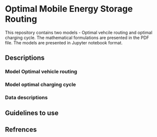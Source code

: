 # Optimal Mobile Energy Storage Routing

This repository contains two models - Optimal vehcile routing and optimal charging cycle. The mathematical formulations are presented in the PDF file. The models are presented in Jupyter notebook format. 


## Descriptions
### Model Optimal vehicle routing


### Model optimal charging cycle


### Data descriptions

## Guidelines to use



## Refrences
